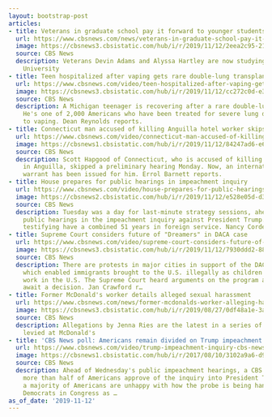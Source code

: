 ```yaml
---
layout: bootstrap-post
articles:
- title: Veterans in graduate school pay it forward to younger students
  url: https://www.cbsnews.com/news/veterans-in-graduate-school-pay-it-forward-to-younger-students-2019-11-12/
  image: https://cbsnews3.cbsistatic.com/hub/i/r/2019/11/12/2eea2c95-21d4-4996-9d6d-83e094fceb11/thumbnail/1200x630/52c24eec1f70070410e74eb4891a6005/martin-profile-promo-material-frame-1887.jpg
  source: CBS News
  description: Veterans Devin Adams and Alyssa Hartley are now studying at Vanderbilt
    University
- title: Teen hospitalized after vaping gets rare double-lung transplant
  url: https://www.cbsnews.com/video/teen-hospitalized-after-vaping-gets-rare-double-lung-transplant/
  image: https://cbsnews3.cbsistatic.com/hub/i/r/2019/11/12/cc272c0d-e31d-4335-b7f7-fe327af65804/thumbnail/1200x630/a7d7cd1ac80e48bd4ec1526b151068ea/1112-en-vapeteenlungtransplant-reynolds-1976143-640x360.jpg
  source: CBS News
  description: A Michigan teenager is recovering after a rare double-lung transplant.
    He's one of 2,000 Americans who have been treated for severe lung damage linked
    to vaping. Dean Reynolds reports.
- title: Connecticut man accused of killing Anguilla hotel worker skips hearing
  url: https://www.cbsnews.com/video/connecticut-man-accused-of-killing-anguilla-hotel-worker-skips-hearing/
  image: https://cbsnews1.cbsistatic.com/hub/i/r/2019/11/12/84247ad6-e65b-41ba-bbcd-3201765d1dc8/thumbnail/1200x630/a74335d187cc99da2ac1693fb36f2774/1112-en-hapgoodskipshearing-barnett-1976131-640x360.jpg
  source: CBS News
  description: Scott Hapgood of Connecticut, who is accused of killing a hotel worker
    in Anguilla, skipped a preliminary hearing Monday. Now, an international arrest
    warrant has been issued for him. Errol Barnett reports.
- title: House prepares for public hearings in impeachment inquiry
  url: https://www.cbsnews.com/video/house-prepares-for-public-hearings-in-impeachment-inquiry/
  image: https://cbsnews2.cbsistatic.com/hub/i/r/2019/11/12/e528e05d-d3de-4fa4-b7ae-323aeedaaa72/thumbnail/1200x630/1d06edb6cd94ffc21971576627573867/1112-en-impeachment-cordes-1976128-640x360.jpg
  source: CBS News
  description: Tuesday was a day for last-minute strategy sessions, ahead of the first
    public hearings in the impeachment inquiry against President Trump. The two witnesses
    testifying have a combined 51 years in foreign service. Nancy Cordes reports.
- title: Supreme Court considers future of "Dreamers" in DACA case
  url: https://www.cbsnews.com/video/supreme-court-considers-future-of-dreamers-in-daca-case/
  image: https://cbsnews3.cbsistatic.com/hub/i/r/2019/11/12/7930ddd2-887c-4e90-83e0-b0c4ea26ac90/thumbnail/1200x630/14f5d1b9d39a598fa703c64b683687df/1112-en-supremecourtdreamersdaca-cawford-1976121-640x360.jpg
  source: CBS News
  description: There are protests in major cities in support of the DACA program,
    which enabled immigrants brought to the U.S. illegally as children to remain and
    work in the U.S. The Supreme Court heard arguments on the program as thousands
    await a decision. Jan Crawford r…
- title: Former McDonald's worker details alleged sexual harassment
  url: https://www.cbsnews.com/news/former-mcdonalds-worker-alleging-harassment-says-co-worker-touched-underage-employees-2019-11-12/
  image: https://cbsnews3.cbsistatic.com/hub/i/r/2019/08/27/0df48a1e-3a62-48bb-bbbc-dc0bb8891fe9/thumbnail/1200x630/8163e377da3f57d9a3615df310ced432/gettyimages-84709618.jpg
  source: CBS News
  description: Allegations by Jenna Ries are the latest in a series of complaints
    levied at McDonald's
- title: 'CBS News poll: Americans remain divided on Trump impeachment'
  url: https://www.cbsnews.com/video/trump-impeachment-inquiry-cbs-news-poll-americans-divided/
  image: https://cbsnews1.cbsistatic.com/hub/i/r/2017/08/10/3102a9a6-d90c-4086-a984-1abe061746ba/thumbnail/1200x630/cb16e63b818055ab94b94871817dbcd6/news2.jpg
  source: CBS News
  description: Ahead of Wednesday's public impeachment hearings, a CBS News poll finds
    more than half of Americans approve of the inquiry into President Trump. However,
    a majority of Americans are unhappy with how the probe is being handled by both
    Democrats in Congress as …
as_of_date: '2019-11-12'
---
```


